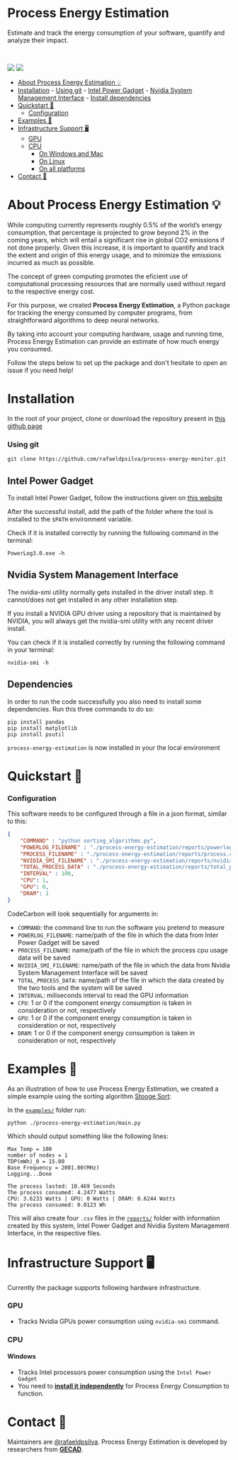 
# Process Energy Estimation

Estimate and track the energy consumption of your software, quantify and analyze their impact.

<br/>

[![](https://anaconda.org/conda-forge/codecarbon/badges/version.svg)](https://anaconda.org/conda-forge/codecarbon)
[![](https://img.shields.io/pypi/v/codecarbon?color=024758)](https://pypi.org/project/codecarbon/)


- [About Process Energy Estimation 💡](#about-process-energy-estimation-)
- [Installation](#installation)
      - [Using git](#install-using-git)
      - [Intel Power Gadget](#install-intel-power-gadget)
      - [Nvidia System Management Interface](#install-nvidia-system-management-interface)
      - [Install dependencies](#install-dependencies)
- [Quickstart 🚀](#quickstart-)
    - [Configuration](#configuration)
- [Examples 🐤](#examples-)
- [Infrastructure Support 🖥️](#infrastructure-support-️)
    - [GPU](#gpu)
    - [CPU](#cpu)
      - [On Windows and Mac](#on-windows-and-mac)
      - [On Linux](#on-linux)
      - [On all platforms](#on-all-platforms)
- [Contact 📝](#contact-)

# About Process Energy Estimation 💡

While computing currently represents roughly 0.5% of the world’s energy consumption, that percentage is projected to grow beyond 2% in the coming years, which will entail a significant rise in global CO2 emissions if not done properly. Given this increase, it is important to quantify and track the extent and origin of this energy usage, and to minimize the emissions incurred as much as possible.

The concept of green computing promotes the eficient use of  computational processing resources that are normally used without regard to the respective energy cost.

For this purpose, we created **Process Energy Estimation**, a Python package for tracking the energy consumed by computer programs, from straightforward algorithms to deep neural networks.

By taking into account your computing hardware, usage and running time, Process Energy Estimation can provide an estimate of how much energy you consumed.

Follow the steps below to set up the package and don't hesitate to open an issue if you need help!

# Installation
In the root of your project, clone or download the repository present in [this github page](https://github.com/rafaeldpsilva/process-energy-monitor)

### Using git

```
git clone https://github.com/rafaeldpsilva/process-energy-monitor.git
````
## Intel Power Gadget

To install Intel Power Gadget, follow the instructions given on [this website](https://www.intel.com/content/www/us/en/developer/articles/tool/power-gadget.html)

After the successful install, add the path of the folder where the tool is installed to the `$PATH` environment variable.

Check if it is installed correctly by running the following command in the terminal:
```
PowerLog3.0.exe -h
````

## Nvidia System Management Interface

The nvidia-smi utility normally gets installed in the driver install step. It cannot/does not get installed in any other installation step.

If you install a NVIDIA GPU driver using a repository that is maintained by NVIDIA, you will always get the nvidia-smi utility with any recent driver install.

You can check if it is installed correctly by running the following command in your terminal:
```
nvidia-smi -h
````
## Dependencies

In order to run the code successfully you also need to install some dependencies. Run this three commands to do so:

```
pip install pandas
pip install matplotlib
pip install psutil
````


`process-energy-estimation` is now installed in your the local environment

# Quickstart 🚀

### Configuration
This software needs to be configured through a file in a json format, similar to this:

```json
{
    "COMMAND" : "python sorting_algorithms.py", 
    "POWERLOG_FILENAME" : "./process-energy-estimation/reports/powerlog.csv",
    "PROCESS_FILENAME" : "./process-energy-estimation/reports/process.csv",
    "NVIDIA_SMI_FILENAME" : "./process-energy-estimation/reports/nvidia.csv",
    "TOTAL_PROCESS_DATA" : "./process-energy-estimation/reports/total_process_data.csv",
    "INTERVAL" : 100,
    "CPU": 1,
    "GPU": 0,
    "DRAM": 1
}
```

CodeCarbon will look sequentially for arguments in:

- `COMMAND`: the command line to run the software you pretend to measure
- `POWERLOG_FILENAME`: name/path of the file in which the data from Inter Power Gadget will be saved
- `PROCESS_FILENAME`: name/path of the file in which the process cpu usage data will be saved
- `NVIDIA_SMI_FILENAME`: name/path of the file in which the data from Nvidia System Management Interface will be saved
- `TOTAL_PROCESS_DATA`: name/path of the file in which the data created by the two tools and the system will be saved
- `INTERVAL`: miliseconds interval to read the GPU information
- `CPU`: 1 or 0 if the component energy consumption is taken in consideration or not, respectively
- `GPU`: 1 or 0 if the component energy consumption is taken in consideration or not, respectively
- `DRAM`: 1 or 0 if the component energy consumption is taken in consideration or not, respectively

# Examples 🐤
As an illustration of how to use Process Energy Estimation, we created a simple example using the sorting algorithm [Stooge Sort](https://www.geeksforgeeks.org/stooge-sort/):

In the [`examples/`](/examples/) folder run:

```
python ./process-energy-estimation/main.py
```
Which should output something like the following lines:

```ProcessReport
Max Temp = 100
number of nodes = 1
TDP(mWh)_0 = 15.00
Base Frequency = 2001.00(MHz)
Logging...Done

The process lasted: 10.469 Seconds
The process consumed: 4.2477 Watts
CPU: 3.6233 Watts | GPU: 0 Watts | DRAM: 0.6244 Watts
The process consumed: 0.0123 Wh
```
This will also create four `.csv` files in the [`reports/`](/examples/reports/) folder with information created by this system, Intel Power Gadget and Nvidia System Management Interface, in the respective files.

# Infrastructure Support 🖥️
Currently the package supports following hardware infrastructure.

### GPU
- Tracks Nvidia GPUs power consumption using `nvidia-smi` command.

### CPU

#### Windows
- Tracks Intel processors power consumption using the `Intel Power Gadget`
- You need to **[install it independently](https://software.intel.com/content/www/us/en/develop/articles/intel-power-gadget.html)** for Process Energy Consumption to function.

# Contact 📝

Maintainers are [@rafaeldpsilva](https://github.com/rafaeldpsilva). Process Energy Estimation is developed by researchers from [**GECAD**](https://www.gecad.isep.ipp.pt).